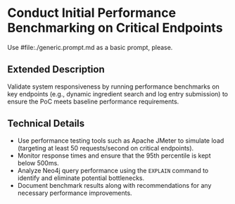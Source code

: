 # Conduct Initial Performance Benchmarking on Critical Endpoints

Use #file:./generic.prompt.md as a basic prompt, please.

## Extended Description
Validate system responsiveness by running performance benchmarks on key endpoints (e.g., dynamic ingredient search and log entry submission) to ensure the PoC meets baseline performance requirements.

## Technical Details
- Use performance testing tools such as Apache JMeter to simulate load (targeting at least 50 requests/second on critical endpoints).
- Monitor response times and ensure that the 95th percentile is kept below 500ms.
- Analyze Neo4j query performance using the `EXPLAIN` command to identify and eliminate potential bottlenecks.
- Document benchmark results along with recommendations for any necessary performance improvements.